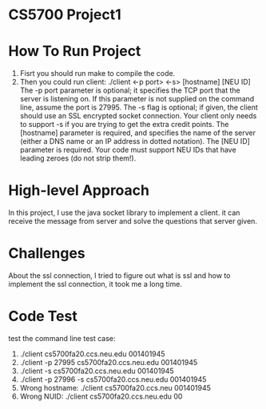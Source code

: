 # CS5700 Project1
# How To Run Project
1. Fisrt you should run make to compile the code.
2. Then you could run client: ./client <-p port> <-s> [hostname] [NEU ID]
The -p port parameter is optional; it specifies the TCP port that the server is listening on. If this parameter is not supplied on the command line, assume the port is 27995. The -s flag is optional; if given, the client should use an SSL encrypted socket connection. Your client only needs to support -s if you are trying to get the extra credit points. The [hostname] parameter is required, and specifies the name of the server (either a DNS name or an IP address in dotted notation). The [NEU ID] parameter is required. Your code must support NEU IDs that have leading zeroes (do not strip them!).

# High-level Approach
In this project, I use the java socket library to implement a client. it can receive the message from server and solve the questions that server given.

# Challenges
About the ssl connection, I tried to figure out what is ssl and how to implement the ssl connection, it took me a long time.

# Code Test
test the command line
test case: 
1. ./client cs5700fa20.ccs.neu.edu 001401945
2. ./client -p 27995 cs5700fa20.ccs.neu.edu 001401945
3. ./client -s cs5700fa20.ccs.neu.edu 001401945
4. ./client -p 27996 -s cs5700fa20.ccs.neu.edu 001401945
5. Wrong hostname:   ./client cs5700fa20.ccs.neu 001401945
6. Wrong NUID:       ./client cs5700fa20.ccs.neu.edu 00




